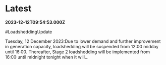 # Latest

**2023-12-12T09:54:53.000Z**

\#LoadsheddingUpdate 

Tuesday, 12 December 2023:Due to lower demand and further improvement in generation capacity, loadshedding will be suspended from 12:00 midday  until 16:00. Thereafter, Stage 2 loadshedding will be implemented from 16:00 until midnight tonight when it will…
